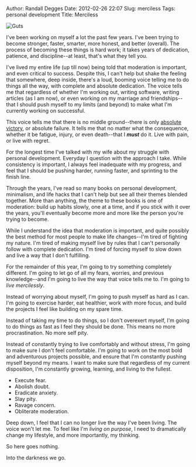 Author: Randall Degges
Date: 2012-02-26 22:07
Slug: merciless
Tags: personal development
Title: Merciless


![Guts][]

I've been working on myself a lot the past few years. I've been trying to become
stronger, faster, smarter, more honest, and better (overall). The process of
becoming these things is hard work; it takes years of dedication, patience, and
discipline--at least, that's what they tell you.

I've lived my entire life (up till now) being told that moderation is important,
and even critical to success. Despite this, I can't help but shake the feeling
that somewhere, deep inside, there's a loud, booming voice telling me to do
things all the way, with complete and absolute dedication. The voice tells me
that regardless of whether I'm working out, writing software, writing articles
(as I am now), or even working on my marriage and friendships--that I should
push myself to my limits (and beyond) to make what I'm currently working on
successful.

This voice tells me that there is no middle ground--there is only
[absolute victory][], or absolute failure. It tells me that no matter what the
consequence, whether it be fatigue, injury, or even death--that I ***must*** do
it. Live with pain, or live with regret.

For the longest time I've talked with my wife about my struggle with personal
development. Everyday I question with the approach I take. While consistency is
important, I always feel inadequate with my progress, and feel that I should be
pushing harder, running faster, and sprinting to the finish line.

Through the years, I've read so many books on personal development, minimalism,
and life hacks that I can't help but see all their themes blended together. More
than anything, the theme to these books is one of moderation: build up habits
slowly, one at a time, and if you stick with it over the years, you'll
eventually become more and more like the person you're trying to become.

While I understand the idea that moderation is important, and quite possibly the
best method for most people to make life changes--I'm tired of fighting my
nature. I'm tired of making myself live by rules that I can't personally follow
with complete dedication. I'm tired of forcing myself to slow down and live a
way that I don't fulfilling.

For the remainder of this year, I'm going to try something completely different.
I'm going to let go of all my fears, worries, and previous knowledge--and I'm
going to live the way that voice tells me to. I'm going to *live mercilessly*.

Instead of worrying about myself, I'm going to push myself as hard as I can. I'm
going to exercise harder, eat healthier, work with more focus, and build the
projects I feel like building on my spare time.

Instead of taking my time to do things, so I don't overexert myself, I'm going
to do things as fast as I feel they should be done. This means no more
procrastination. No more self pity. 

Instead of constantly trying to live comfortably and without stress, I'm going
to make sure I don't feel comfortable. I'm going to work on the most bold and
adventurous projects possible, and ensure that I'm constantly pushing myself
beyond my means. I want to make sure that regardless of my current disposition,
I'm constantly growing, learning, and living to the fullest.

-   Execute fear.
-   Abolish doubt.
-   Eradicate anxiety.
-   Slay pity.
-   Ravage concern.
-   Obliterate moderation.

Deep down, I feel that I can no longer live the way I've been living. The voice
won't let me. To feel like I'm *living on purpose*, I need to dramatically
change my lifestyle, and more importantly, my thinking.

So here goes nothing.

Into the darkness we go.


  [Guts]: /static/images/2012/guts.png "Guts Sketch"
  [absolute victory]: /absolute-victory "Absolute Victory"
